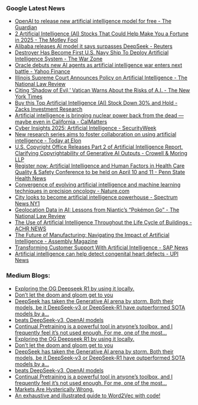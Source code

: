 ### Google Latest News
<!-- GOOGLE-NEWS-CONTENT:START -->

- [OpenAI to release new artificial intelligence model for free - The Guardian](https://news.google.com/rss/articles/CBMirgFBVV95cUxNaWJQQlgzd0tZZ2gtMU8xNk83WjJnMjh1azJKcWxnd2hQak5ZdEQ3OC1CNGVyTG5FOGpFdVZvamZzVkx0Y0h4ZWxZbndRRk9jTkM4d3JxZmtqTl9xT0xMWVFUblNpTHpLYnBUSXh3d2NKcm9GcDl0QzU1MXJUaDhjS2dETTJPbDJlbmUyYTMxb1RoandKUUhTdEsxN0hYX1hGODVGOEJ4R1pLU25HZ1E?oc=5)
- [2 Artificial Intelligence (AI) Stocks That Could Help Make You a Fortune in 2025 - The Motley Fool](https://news.google.com/rss/articles/CBMikwFBVV95cUxPbkdkNGU0ZGY1MEo3UDZrdHJnTUliVjVUc3ZMZ0pzMkMxU0RQY0thSENObjB2TkhsdVlMdTE0Zk5kNnRDdjlpUDZmRU5MT1QtalhIeHdCdXV5TXAwZ3dTbHBiQ1FBUGFMMmFYUFprMW1oc1U0Q3lHWm4wV1E1S1B1Rnk1YVQzT250dTdOcUNnUk4zUU0?oc=5)
- [Alibaba releases AI model it says surpasses DeepSeek - Reuters](https://news.google.com/rss/articles/CBMixwFBVV95cUxQWjlCUzNIOURFNWtpVDNLenVvRkRrU0pfUHlkY1NsTEp2WmJOSFlJRWJ1QjAyMXg2ckQtS1RGTVVZNV9pa01xdUVwVDR2azdaVWtVVko3TEZHMUdaRmdKYjlsMGdqNGhTY3FKa2RZbkdIdXhUcVZWODdYWXJkYmxpTjFTSV94MGRRUWhjU2JfRi1RQUVaU1BOelBHR2tLaWh4UmZCOHgzVUFMOVFMN0Zhd3RkSkNUd0ZTWXV6QkpYTWdYX0VwTlFF?oc=5)
- [Destroyer Has Become First U.S. Navy Ship To Deploy Artificial Intelligence System - The War Zone](https://news.google.com/rss/articles/CBMitgFBVV95cUxPY3E4aWphU3RJdzE0N2dkUVNzSkpJMjctUjNtY0VlZFpwM0NKSGt2OFJfemNEU3hqTzJldFVDRlBnNFRpVVNKSjNNRDBId2pLNTRVNUo0WGpSZlZ4bWU0LTdoekQwYnJPRnVKMnZGa2w1eC1WalFkOWpwaXJsak91NjczXy1yU1U3QVRGb0FfQ3J2VkJYRGZzNVhCVHRya1RSSmNKLTVDY3lKRmdZTkdvendhQ1N4UQ?oc=5)
- [Oracle debuts new AI agents as artificial intelligence war enters next battle - Yahoo Finance](https://news.google.com/rss/articles/CBMiwAFBVV95cUxOYzhuR3VGalJod2xTSGYtNURyYTdaaGVCTTlOWFpfT3BsdE5BMWMtQkNrVDFwYlFHQURxek44RVdKUWVfZzVBem5IWWxidWVsZ1hCbkt0WUxabDY1b285ekstOUJHT054dHM2dHpHRUxDMllMZmVnTFJaNG1OZlNKSFl1SGZneDIyM0tRNFYyM3o0SmJLZV9jcUNSSUFmMDNCUVA2YVk3Mi02RURKR01VVXkxU2dOQkw5UGdFRmpaYUc?oc=5)
- [Illinois Supreme Court Announces Policy on Artificial Intelligence - The National Law Review](https://news.google.com/rss/articles/CBMinAFBVV95cUxOMU1MUGJzX2M3eW5RNkRFZlF1eTRwd3ZSYzl2MzhTM0s2UGEydVZodkdsQ2FGd2VIUUFaN0dNdGZ6cUtzdUhtQzBWZ0tJd05ibTJJejJUUElhU0xLeVlMSmxFY0xvX3RaOWFPZUhIMW5ROEFjMHR3VkNKVFFaNzZNdzhFaDFURDZMbzFjRTVpUlRwLURpZnlQNDNWajU?oc=5)
- [Citing ‘Shadow of Evil,’ Vatican Warns About the Risks of A.I. - The New York Times](https://news.google.com/rss/articles/CBMilwFBVV95cUxPR1RlbXBFMXNVa203Z1lrV2Q0UlFOaWRibkNRVlVGVVFUOEpBYVFYbkVVV0RNRTJoMGh4aEhqcl9famFwNDlkX1hKQzliR0tEUmFXTFhHVFF2MHRuU21iS1lzOWpOMXJtYWgtWkhnT3MwQjhfNFNzcnR3c19jdndWcUdFb3k3OC1nSHhoTE1EX2t4ZEIyTENN?oc=5)
- [Buy this Top Artificial Intelligence (AI) Stock Down 30% and Hold - Zacks Investment Research](https://news.google.com/rss/articles/CBMipgFBVV95cUxQdl93UFdaOENfeTRyYWotSGZaQnRBSUxPczk1Y0FKQmlvVEpLdkM5NHpETDl4b1A5RDktay1BYTMyYzJOd21BaDlIai14ZkJyai1VQ3JkTFNRMzV1ekNkMGtOV1RIN1ZzMWh2aXc5UGVYX2RaTEpHd3kwTktWLVdieWFudmpuZUdCZmY3R1A1WHUyRzlYeDJ6RWxFM2NWYmM3S3pCZjR3?oc=5)
- [Artificial intelligence is bringing nuclear power back from the dead — maybe even in California - CalMatters](https://news.google.com/rss/articles/CBMi3AFBVV95cUxObDNvN2pZbnBLeF81TU9IX2I5a1JQSW43TTNINnJoZlFKYkVWOU0tclhuUnJveXBUeE5mX2tPRFVuSEtrYmtncVJZNU9lQ0Y3emZ2VlVCalZ0Zm9SYnQwTmFOWXRTam4wV0x4cmF6VHVkeXZZMkZFR0NDRms5aXk5bWdubUM3SWNxVnlhdmx1X0luTU4wa1U0MUQ5VndqZDZhRHZVU0d6THlzdjVnT1pCb0tzS0xSVWNPdjFRZGp2MUtZUl8yeWZSaEJMMDFrNWxkekxUcTY3LU1GSGlJ?oc=5)
- [Cyber Insights 2025: Artificial Intelligence - SecurityWeek](https://news.google.com/rss/articles/CBMifkFVX3lxTE5ZM1Ayc2p5OFZQSzNPYWsxRmV0OTBFTVZqamhKU3l3bnlfU2FUa1BlWkNHbTZ2eVdlaFJMcldyUFplcTJVaVV2NUNfdnFud1ZUYzRmVGtsQmcwNnhCbDNJSE9VNHpTZmJKNWhkU1Y1UGJyZmJValh3dUJ1YUtRZ9IBgwFBVV95cUxPS2NtRVRURmIxckZ0MjRZbHBCOHJWbDA5TmkzTlprWXdmQTYyeGxhLTBuSU9adUhUbzZrZ0l1UWdWMExMM011bUEzWXNNVDRNc2dyNVZEcE1jSUQzVFFvNHg1ZUJfWEhPTVBqQXphNXB0YjR2QUFfaGROSFlKVUQ0d1hKOA?oc=5)
- [New research series aims to foster collaboration on using artificial intelligence - Today at Elon](https://news.google.com/rss/articles/CBMivgFBVV95cUxOODdyZU5Qa3BSUmFJOThjZnhLNUsxRHQ2SUZqR2J6WnVBQ1RYcmpJRm90WW1DVnlFalBQZm00WUNZQ3VBVUoyam5RNENTdk5HcDc3Ulo2N2ljTFVSZkE4MmxRSTN2TmFmc01jYXg2UmZQNk5NRDNIc1ZBeHdKNzBkRXZnS2dFTFVjRVBVdnFXeVBEZDZ2dEtDbkxRWGU1OEhEbFhIYV9Ga3JRd1dRV0F6dXFDUm1VWnE3ZnhZdDV3?oc=5)
- [U.S. Copyright Office Releases Part 2 of Artificial Intelligence Report, Clarifying Copyrightability of Generative AI Outputs - Crowell & Moring LLP](https://news.google.com/rss/articles/CBMiggJBVV95cUxNVFRqMS1vb1JkMm9NdTluWC1CdGR4aVFQZkR2S1lJNGVsWmYtcUFoaWh1Vzk3VE1xQ3gtT3BEbzMybW1IM05KdmhGWEVPZFg5TWdBcm5SYi1NUk5GNVZxcGRybVdHSEpVQmdRUWpXUjBCanJkbWZaY0UwMDUtWTNDdEtsbk1tZ3Q3amlXMkY0cERvN1hQa1h2T2t4aG9jMFRzZmVsTDNJcjJwUnA1aHZxZ1ZSLWY0TV9BNVlmUERBMlZxUE9KbzZuMElWRjJ4MTVnVFlSZHZoZU9Nb3psQ0tEYVA5dG9BRlNpMFFwQkZzd2t6Z0hOTUJPQ0x3Z2l1TVpUeWc?oc=5)
- [Register now: Artificial Intelligence and Human Factors in Health Care Quality & Safety Conference to be held on April 10 and 11 - Penn State Health News](https://news.google.com/rss/articles/CBMi-gFBVV95cUxORXJydi1rdlZDOWRHOEZxSDRUbzZyN3dVSWp1dWs4anFvNXZqNl94VERQTnVXX0Z1bjhQVE5NZ1NDdXB3bTQzV0x1VG1kcVZ2cXpnM2RXVXNscS11aUFYeVhRSnNMcWJnc0RpaFNfQkFVeGg4RGZfRmhhQW1FbGpwZjF3d3c3TERVeEc2LXNLVngtclVFenVNdmcyZGRPMkxIN1VMbmhNYjV1cTNUSGpBOGdXZ1BBdHhUYnhpWFMyQldBRXBOd3lnU1FzUGlrWWMxNDlvWmtPcUZiWTQ4Q19uMFR2Sm91cWt5S01wVUZBbFBUT1BQTXdGRURB?oc=5)
- [Convergence of evolving artificial intelligence and machine learning techniques in precision oncology - Nature.com](https://news.google.com/rss/articles/CBMiX0FVX3lxTE9jRjFtM1VaS19FdVlxTTFUVmdsNXpJdVF1eTNVbmRtRmM4N0R5T09WVkVDTllNbHVWS243TF9rZk5EVUhoUnFHSTdQbmh5UmR4b2tobHdUWkdsRTZpcDI4?oc=5)
- [City looks to become artificial intelligence powerhouse - Spectrum News NY1](https://news.google.com/rss/articles/CBMipwFBVV95cUxONFltN1FIUTNOMFNLTG9QQmV6WU1nOXhhcl9aajIzYjFzWlVsT0tEUWhCQkxyc1VRcDc0bUdBVnRrUE5Mam0ydkYxVDR2LW5NSmJBLVlVUWZ0al9saW0tWW52X3ctbF8xUkM0dWtITXM2S0xVNlR5ZGk4YmVzc3JhUFp6bEpyYlFPbFpsY3JjQms2LUJTRHpaNndMZ0pURmI4Y0xNUXNWdw?oc=5)
- [Geolocation Data in AI: Lessons from Niantic’s “Pokémon Go” - The National Law Review](https://news.google.com/rss/articles/CBMihwFBVV95cUxOaDBHSHZYb2tTeUU3LU5xbEpNc3ZFTE9RalQ0MGthdHNoeVNSUlh6cUdvR3BfUHdkbTFXMVpJMVY5SFlEb0Y1TndCY1k1ZXBMRWMzcUJXQ3JnSXJ1WUdtRUI3QXo4TVg0SHdJZy04UWpLTVFXMGFKSTZ5Z1NyUGZEMThFOEppcEU?oc=5)
- [The Use of Artificial Intelligence Throughout the Life Cycle of Buildings - ACHR NEWS](https://news.google.com/rss/articles/CBMitAFBVV95cUxOanBDQjJ4QnVzeThrLTRyYk8wNFRnZTlOX3BLNkhGZU1rRURYam4wQmN3Q3VZSmVDZk0yUmVHSkRlMnZWU2RjenVqdzluODJGUnhwdFlJTENvYnR5LUYzakprb2RRS3lkeHpORVdwN2JjTjFlM3pMOE1saEwtYjk1Q3JBOUZNS1paUGdjUllxcUFSUmFUMTlOZm91VWFkbmdkY0daRFFHREMyZHVaaVIwV0FqcU4?oc=5)
- [The Future of Manufacturing: Navigating the Impact of Artificial Intelligence - Assembly Magazine](https://news.google.com/rss/articles/CBMiuwFBVV95cUxPb3FWYVYwTm9nTUFWVElGekpoUVJRTmNvWDFFaDdEc01GRUlXeWNJY29ReUg0eGxhYVpSVGg3UTllbGZVTmRZMUlYZDFSVE5qSUlKYVRQWF9fcm0tZkFodllZQm5nblVIVFlRNTkxWl82aklka3hWcGpuTDNhZ2VBcFp2MV9zTEpZV2RsdmhCYjZISHBWX1hiRTNWV19xaXNvLV9vdnRMWl9ZYWtid3hDenJleEtJVTBzcEV3?oc=5)
- [Transforming Customer Support With Artificial Intelligence - SAP News](https://news.google.com/rss/articles/CBMib0FVX3lxTFBBaDVpSXRyN3gwTGJncWhzRS1fZTZnUVNCaThXeUJzcEpmMXV2ZDhTRVVFZi1NcGdrS3FYZHI2dVV4RW00dlFfUUl5MDhKeGhRZ3QzUHNBYXdFaEJldG1BZ0ZNVktOa1IwU3dRYmxWd9IBd0FVX3lxTE1Td3dvT3gtSm5nMll3a0MtNk1OQXpJanpGa3Y0X2NhMWdRSFlGWGJJWmNyLWp6ajAtcXFtd3MxWldDeGU2NjBJN2xOQWZmTDVsWEtrTmttektnMU1JY0RSRGV4Z0VhajIyV3JKejVVWUdiYThscXpB?oc=5)
- [Artificial intelligence can help detect congenital heart defects - UPI News](https://news.google.com/rss/articles/CBMinAFBVV95cUxNZEtUeGJjMmRpTHpOamtPQnc4MG9XdUpOTjNpYlczU0Vod0VXUTRuN3ZINXc3TUw4UDVNb3dobFRBelF1MDUxOWdwVzRrMV9QT1pVeThwV3laWDBVRk41YTJrYTRYM0hYcHo2aWozQ0FQZXhTaWhiVVNWbkxlbnN6TFplVlVLWXBwWlozTVludmQ1WHk1ZWxPdW5kSDY?oc=5)<!-- GOOGLE-NEWS-CONTENT:END -->

### Medium Blogs:
<!-- MEDIUM-CONTENT:START -->

- [Exploring the OG Deepseek R1 by using it locally.](https://medium.com/accredian/deepseek-r1-the-best-open-source-model-but-how-to-use-it-fb0dd28c1557?source=topic_portal---recommended_stories---machine_learning---0-84--------------------18fb029f_2dac_4bfb_a938_ae802ab400f7-------)
- [Don’t let the doom and gloom get to you](https://medium.com/towards-data-science/actually-being-a-data-scientist-is-awesome-3159e032c6b6?source=topic_portal---recommended_stories---machine_learning---1-107--------------------18fb029f_2dac_4bfb_a938_ae802ab400f7-------)
- [DeepSeek has taken the Generative AI arena by storm. Both their models, be it DeepSeek-v3 or DeepSeek-R1 have outperformed SOTA models by a…](https://medium.com/data-science-in-your-pocket/deepseek-is-highly-biased-dont-use-it-2cb0358647f9?source=topic_portal---recommended_stories---machine_learning---2-85--------------------18fb029f_2dac_4bfb_a938_ae802ab400f7-------)
- [beats DeepSeek-v3, OpenAI models](https://medium.com/data-science-in-your-pocket/forget-deepseek-qwen-2-5-vl-and-qwen-max-is-here-95493fc5b084?source=topic_portal---recommended_stories---machine_learning---3-84--------------------18fb029f_2dac_4bfb_a938_ae802ab400f7-------)
- [Continual Pretraining is a powerful tool in anyone’s toolbox, and I frequently feel it’s not used enough. For me, one of the most…](https://medium.com/@gupta.aman/wildeweb-safety-improvement-poc-using-continual-pretraining-1e7ad2b00707?source=topic_portal---recommended_stories---machine_learning---4-107--------------------18fb029f_2dac_4bfb_a938_ae802ab400f7-------)
- [Exploring the OG Deepseek R1 by using it locally.](https://medium.com/accredian/deepseek-r1-the-best-open-source-model-but-how-to-use-it-fb0dd28c1557?source=topic_portal---recommended_stories---machine_learning---0-84--------------------18fb029f_2dac_4bfb_a938_ae802ab400f7-------)
- [Don’t let the doom and gloom get to you](https://medium.com/towards-data-science/actually-being-a-data-scientist-is-awesome-3159e032c6b6?source=topic_portal---recommended_stories---machine_learning---1-107--------------------18fb029f_2dac_4bfb_a938_ae802ab400f7-------)
- [DeepSeek has taken the Generative AI arena by storm. Both their models, be it DeepSeek-v3 or DeepSeek-R1 have outperformed SOTA models by a…](https://medium.com/data-science-in-your-pocket/deepseek-is-highly-biased-dont-use-it-2cb0358647f9?source=topic_portal---recommended_stories---machine_learning---2-85--------------------18fb029f_2dac_4bfb_a938_ae802ab400f7-------)
- [beats DeepSeek-v3, OpenAI models](https://medium.com/data-science-in-your-pocket/forget-deepseek-qwen-2-5-vl-and-qwen-max-is-here-95493fc5b084?source=topic_portal---recommended_stories---machine_learning---3-84--------------------18fb029f_2dac_4bfb_a938_ae802ab400f7-------)
- [Continual Pretraining is a powerful tool in anyone’s toolbox, and I frequently feel it’s not used enough. For me, one of the most…](https://medium.com/@gupta.aman/wildeweb-safety-improvement-poc-using-continual-pretraining-1e7ad2b00707?source=topic_portal---recommended_stories---machine_learning---4-107--------------------18fb029f_2dac_4bfb_a938_ae802ab400f7-------)
- [Markets Are Hysterically Wrong.](https://medium.com/@ignacio.de.gregorio.noblejas/chinas-deepseek-r1-the-model-scaring-everyone-for-the-wrong-reasons-b8ff3c3dd45c?source=topic_portal---recommended_stories---machine_learning---5-85--------------------18fb029f_2dac_4bfb_a938_ae802ab400f7-------)
- [An exhaustive and illustrated guide to Word2Vec with code!](https://medium.com/towards-data-science/nlp-illustrated-part-3-word2vec-5b2e12b6a63b?source=topic_portal---recommended_stories---machine_learning---7-107--------------------18fb029f_2dac_4bfb_a938_ae802ab400f7-------)<!-- MEDIUM-CONTENT:END -->
